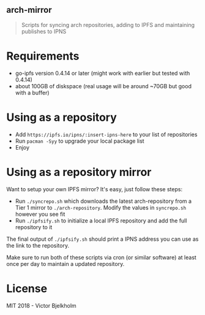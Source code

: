 ## arch-mirror
> Scripts for syncing arch repositories, adding to IPFS and maintaining publishes to IPNS

# Requirements

- go-ipfs version 0.4.14 or later (might work with earlier but tested with 0.4.14)
- about 100GB of diskspace (real usage will be around ~70GB but good with a buffer)

# Using as a repository

- Add `https://ipfs.io/ipns/:insert-ipns-here` to your list of repositories
- Run `pacman -Syy` to upgrade your local package list
- Enjoy

# Using as a repository mirror

Want to setup your own IPFS mirror? It's easy, just follow these steps:

- Run `./syncrepo.sh` which downloads the latest arch-repository from a Tier 1
  mirror to `./arch-repository`. Modify the values in `syncrepo.sh` however you
  see fit
- Run `./ipfsify.sh` to initialize a local IPFS repository and add the full repository
  to it

The final output of `./ipfsify.sh` should print a IPNS address you can use as the link
to the repository.

Make sure to run both of these scripts via cron (or similar software) at least
once per day to maintain a updated repository.

# License

MIT 2018 - Victor Bjelkholm
